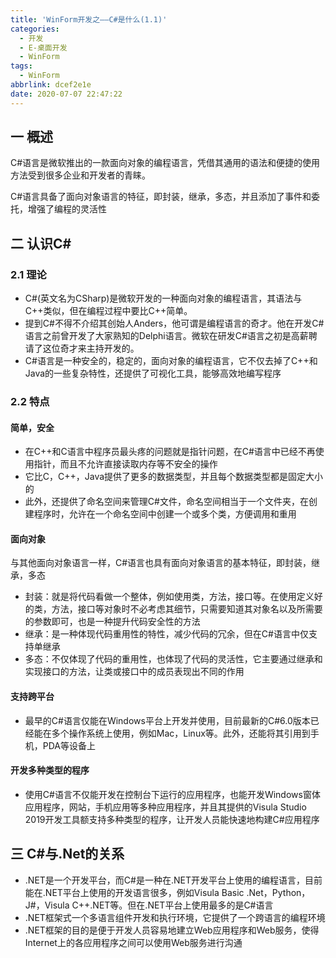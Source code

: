```yaml
---
title: 'WinForm开发之——C#是什么(1.1)'
categories:
  - 开发
  - E-桌面开发
  - WinForm
tags:
  - WinForm
abbrlink: dcef2e1e
date: 2020-07-07 22:47:22
---
```

## 一  概述

C#语言是微软推出的一款面向对象的编程语言，凭借其通用的语法和便捷的使用方法受到很多企业和开发者的青睐。 

C#语言具备了面向对象语言的特征，即封装，继承，多态，并且添加了事件和委托，增强了编程的灵活性

<!--more-->

## 二 认识C#
### 2.1 理论
* C#(英文名为CSharp)是微软开发的一种面向对象的编程语言，其语法与C++类似，但在编程过程中要比C++简单。
* 提到C#不得不介绍其创始人Anders，他可谓是编程语言的奇才。他在开发C#语言之前曾开发了大家熟知的Delphi语言。微软在研发C#语言之初是高薪聘请了这位奇才来主持开发的。
* C#语言是一种安全的，稳定的，面向对象的编程语言，它不仅去掉了C++和Java的一些复杂特性，还提供了可视化工具，能够高效地编写程序

### 2.2 特点

#### 简单，安全

* 在C++和C语言中程序员最头疼的问题就是指针问题，在C#语言中已经不再使用指针，而且不允许直接读取内存等不安全的操作
* 它比C，C++，Java提供了更多的数据类型，并且每个数据类型都是固定大小的
* 此外，还提供了命名空间来管理C#文件，命名空间相当于一个文件夹，在创建程序时，允许在一个命名空间中创建一个或多个类，方便调用和重用

#### 面向对象

与其他面向对象语言一样，C#语言也具有面向对象语言的基本特征，即封装，继承，多态

* 封装：就是将代码看做一个整体，例如使用类，方法，接口等。在使用定义好的类，方法，接口等对象时不必考虑其细节，只需要知道其对象名以及所需要的参数即可，也是一种提升代码安全性的方法
* 继承：是一种体现代码重用性的特性，减少代码的冗余，但在C#语言中仅支持单继承
* 多态：不仅体现了代码的重用性，也体现了代码的灵活性，它主要通过继承和实现接口的方法，让类或接口中的成员表现出不同的作用

#### 支持跨平台

* 最早的C#语言仅能在Windows平台上开发并使用，目前最新的C#6.0版本已经能在多个操作系统上使用，例如Mac，Linux等。此外，还能将其引用到手机，PDA等设备上

#### 开发多种类型的程序

* 使用C#语言不仅能开发在控制台下运行的应用程序，也能开发Windows窗体应用程序，网站，手机应用等多种应用程序，并且其提供的Visula Studio 2019开发工具额支持多种类型的程序，让开发人员能快速地构建C#应用程序


## 三 C#与.Net的关系

* .NET是一个开发平台，而C#是一种在.NET开发平台上使用的编程语言，目前能在.NET平台上使用的开发语言很多，例如Visula Basic .Net，Python，J#，Visula C++.NET等。但在.NET平台上使用最多的是C#语言
* .NET框架式一个多语言组件开发和执行环境，它提供了一个跨语言的编程环境
* .NET框架的目的是便于开发人员容易地建立Web应用程序和Web服务，使得Internet上的各应用程序之间可以使用Web服务进行沟通
